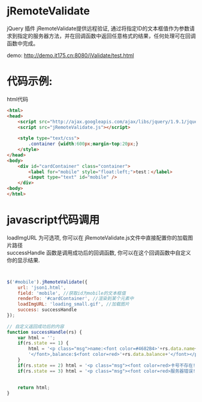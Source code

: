 jRemoteValidate
===============

jQuery 插件 jRemoteValidate提供远程验证, 通过将指定ID的文本框值作为参数请求到指定的服务器方法，并在回调函数中返回任意格式的结果，任何处理可在回调函数中完成。



demo: http://demo.it175.cn:8080/jValidate/test.html

代码示例:
===============
html代码

```html
<html>
<head>
	<script src="http://ajax.googleapis.com/ajax/libs/jquery/1.9.1/jquery.min.js"></script>
	<script src="jRemoteValidate.js"></script>
	
	<style type="text/css">
		.container {width:600px;margin-top:20px;}
	</style>
</head>
<body>
	<div id="cardContainer" class="container">
		<label for="mobile" style="float:left;">test：</label>
		<input type="text" id="mobile" />
	</div>
<body>
</html>
```

javascript代码调用
===============

 loadImgURL 为可选项, 你可以在 jRemoteValidate.js文件中直接配置你的加载图片路径<br>
 successHandle 函数是调用成功后的回调函数,
 你可以在这个回调函数中自定义你的显示结果.
```javascript


$('#mobile').jRemoteValidate({
    url: 'json1.html',
    field: 'mobile', //获取id为mobile的文本框值
    renderTo: '#cardContainer', //渲染到某个元素中
    loadImgURL: 'loading_small.gif', //加载图片
    success: successHandle
});
	
// 自定义返回成功后的内容
function successHandle(rs) {
	var html = '';
	if(rs.state == 1) {
		html = '<p class="msg">name:<font color=#4682B4>'+rs.data.name+
		'</font>,balance:$<font color=red>'+rs.data.balance+'</font></p>';
	}
	if(rs.state == 2) html = '<p class="msg"><font color=red>卡号不存在!</font></p>';
	if(rs.state == 3) html = '<p class="msg"><font color=red>服务器错误! </font></p>';
	
	
	return html;
}

```
